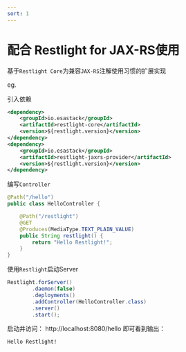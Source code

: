 ```yaml
---
sort: 1
---
```


# 配合 Restlight for JAX-RS使用

基于`Restlight Core`为兼容`JAX-RS`注解使用习惯的扩展实现

eg.

引入依赖

```xml
<dependency>
	<groupId>io.esastack</groupId>
	<artifactId>restlight-core</artifactId>
	<version>${restlight.version}</version>
</dependency>
<dependency>
	<groupId>io.esastack</groupId>
	<artifactId>restlight-jaxrs-provider</artifactId>
	<version>${restlight.version}</version>
</dependency>
```

编写`Controller`

```java
@Path("/hello")
public class HelloController {

    @Path("/restlight")
    @GET
    @Produces(MediaType.TEXT_PLAIN_VALUE)
    public String restlight() {
        return "Hello Restlight!";
    }
}
```

使用`Restlight`启动Server

```java
Restlight.forServer()
        .daemon(false)
        .deployments()
        .addController(HelloController.class)
        .server()
        .start();
```

启动并访问： http://localhost:8080/hello  即可看到输出： 

```properties
Hello Restlight!
```
